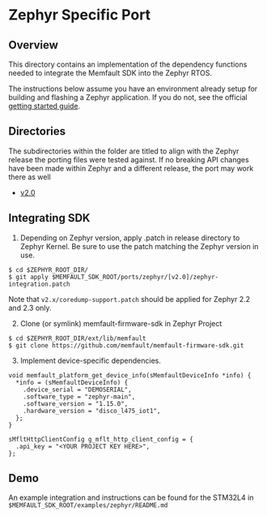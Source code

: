 # Zephyr Specific Port

## Overview

This directory contains an implementation of the dependency functions needed to
integrate the Memfault SDK into the Zephyr RTOS.

The instructions below assume you have an environment already setup for building
and flashing a Zephyr application. If you do not, see the official
[getting started guide](https://docs.zephyrproject.org/2.0.0/getting_started/index.html#build-hello-world).

## Directories

The subdirectories within the folder are titled to align with the Zephyr release
the porting files were tested against. If no breaking API changes have been made
within Zephyr and a different release, the port may work there as well

- [v2.0](https://github.com/zephyrproject-rtos/zephyr/tree/v2.0-branch)

## Integrating SDK

1. Depending on Zephyr version, apply .patch in release directory to Zephyr
   Kernel. Be sure to use the patch matching the Zephyr version in use.

```
$ cd $ZEPHYR_ROOT_DIR/
$ git apply $MEMFAULT_SDK_ROOT/ports/zephyr/[v2.0]/zephyr-integration.patch
```

Note that `v2.x/coredump-support.patch` should be applied for Zephyr 2.2 and 2.3
only.

2. Clone (or symlink) memfault-firmware-sdk in Zephyr Project

```
$ cd $ZEPHYR_ROOT_DIR/ext/lib/memfault
$ git clone https://github.com/memfault/memfault-firmware-sdk.git
```

3. Implement device-specific dependencies.

```
void memfault_platform_get_device_info(sMemfaultDeviceInfo *info) {
  *info = (sMemfaultDeviceInfo) {
    .device_serial = "DEMOSERIAL",
    .software_type = "zephyr-main",
    .software_version = "1.15.0",
    .hardware_version = "disco_l475_iot1",
  };
}
```

```
sMfltHttpClientConfig g_mflt_http_client_config = {
  .api_key = "<YOUR PROJECT KEY HERE>",
};
```

## Demo

An example integration and instructions can be found for the STM32L4 in
`$MEMFAULT_SDK_ROOT/examples/zephyr/README.md`
